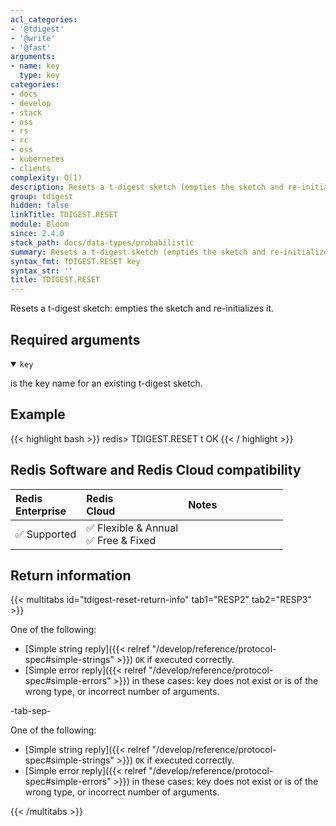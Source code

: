 ```yaml
---
acl_categories:
- '@tdigest'
- '@write'
- '@fast'
arguments:
- name: key
  type: key
categories:
- docs
- develop
- stack
- oss
- rs
- rc
- oss
- kubernetes
- clients
complexity: O(1)
description: Resets a t-digest sketch (empties the sketch and re-initializes it).
group: tdigest
hidden: false
linkTitle: TDIGEST.RESET
module: Bloom
since: 2.4.0
stack_path: docs/data-types/probabilistic
summary: Resets a t-digest sketch (empties the sketch and re-initializes it).
syntax_fmt: TDIGEST.RESET key
syntax_str: ''
title: TDIGEST.RESET
---
```

Resets a t-digest sketch: empties the sketch and re-initializes it.

## Required arguments

<details open><summary><code>key</code></summary>

is the key name for an existing t-digest sketch.
</details>


## Example

{{< highlight bash >}}
redis> TDIGEST.RESET t
OK
{{< / highlight >}}

## Redis Software and Redis Cloud compatibility

| Redis<br />Enterprise | Redis<br />Cloud | <span style="min-width: 9em; display: table-cell">Notes</span> |
|:----------------------|:-----------------|:------|
| <span title="Supported">&#x2705; Supported</span><br /> | <span title="Supported">&#x2705; Flexible & Annual</span><br /><span title="Supported">&#x2705; Free & Fixed</nobr></span> |  |


## Return information

{{< multitabs id="tdigest-reset-return-info" 
    tab1="RESP2" 
    tab2="RESP3" >}}

One of the following:

* [Simple string reply]({{< relref "/develop/reference/protocol-spec#simple-strings" >}}) `OK` if executed correctly.
* [Simple error reply]({{< relref "/develop/reference/protocol-spec#simple-errors" >}}) in these cases: key does not exist or is of the wrong type, or incorrect number of arguments.

-tab-sep-

One of the following:

* [Simple string reply]({{< relref "/develop/reference/protocol-spec#simple-strings" >}}) `OK` if executed correctly.
* [Simple error reply]({{< relref "/develop/reference/protocol-spec#simple-errors" >}}) in these cases: key does not exist or is of the wrong type, or incorrect number of arguments.

{{< /multitabs >}}